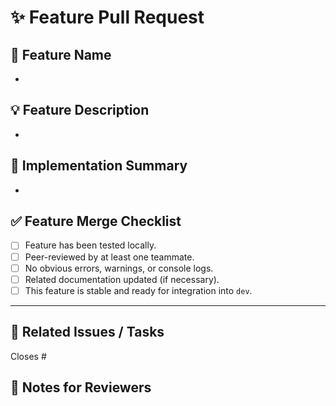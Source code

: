 # ✨ Feature Pull Request

## 📝 Feature Name
<!-- Name of the feature you're merging -->
- 

## 💡 Feature Description
<!-- Describe the purpose and scope of the feature -->
- 

## 🔨 Implementation Summary
<!-- Briefly explain how you built the feature, what files or components were affected -->
- 


## ✅ Feature Merge Checklist
<!-- Mark with `x` when complete -->
- [ ] Feature has been tested locally.
- [ ] Peer-reviewed by at least one teammate.
- [ ] No obvious errors, warnings, or console logs.
- [ ] Related documentation updated (if necessary).
- [ ] This feature is stable and ready for integration into `dev`.

---

## 🔗 Related Issues / Tasks
<!-- Link any related GitHub issues, user stories, or tickets -->
Closes #

## 💬 Notes for Reviewers
<!-- Add any extra context, questions, or important info for your team -->
